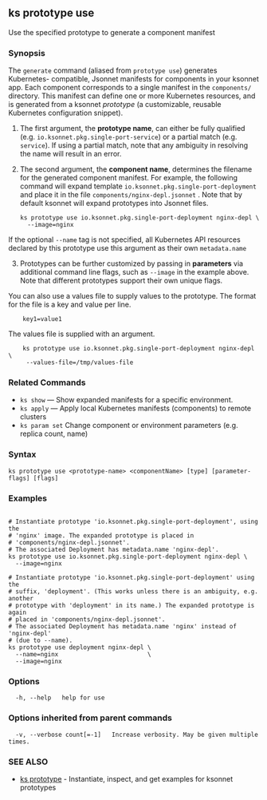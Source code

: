 ## ks prototype use

Use the specified prototype to generate a component manifest

### Synopsis


The `generate` command (aliased from `prototype use`) generates Kubernetes-
compatible, Jsonnet manifests for components in your ksonnet app. Each component
corresponds to a single manifest in the `components/` directory. This manifest
can define one or more Kubernetes resources, and is generated from a ksonnet
*prototype* (a customizable, reusable Kubernetes configuration snippet).

1. The first argument, the **prototype name**, can either be fully qualified
(e.g. `io.ksonnet.pkg.single-port-service`) or a partial match (e.g. `service`).
If using a partial match, note that any ambiguity in resolving the name will
result in an error.

2. The second argument, the **component name**, determines the filename for the
generated component manifest. For example, the following command will expand
template `io.ksonnet.pkg.single-port-deployment` and place it in the
file `components/nginx-depl.jsonnet` . Note that by default ksonnet will
expand prototypes into Jsonnet files.

       ks prototype use io.ksonnet.pkg.single-port-deployment nginx-depl \
         --image=nginx

  If the optional `--name` tag is not specified, all Kubernetes API resources
  declared by this prototype use this argument as their own `metadata.name`

3. Prototypes can be further customized by passing in **parameters** via additional
command line flags, such as  `--image` in the example above. Note that
different prototypes support their own unique flags.

You can also use a values file to supply values to the prototype. The format for the
file is a key and value per line.

		key1=value1

The values file is supplied with an argument.

		ks prototype use io.ksonnet.pkg.single-port-deployment nginx-depl \
		 --values-file=/tmp/values-file

### Related Commands

* `ks show` — Show expanded manifests for a specific environment.
* `ks apply` — Apply local Kubernetes manifests (components) to remote clusters
* `ks param set` Change component or environment parameters (e.g. replica count, name)

### Syntax


```
ks prototype use <prototype-name> <componentName> [type] [parameter-flags] [flags]
```

### Examples

```

# Instantiate prototype 'io.ksonnet.pkg.single-port-deployment', using the
# 'nginx' image. The expanded prototype is placed in
# 'components/nginx-depl.jsonnet'.
# The associated Deployment has metadata.name 'nginx-depl'.
ks prototype use io.ksonnet.pkg.single-port-deployment nginx-depl \
  --image=nginx

# Instantiate prototype 'io.ksonnet.pkg.single-port-deployment' using the
# suffix, 'deployment'. (This works unless there is an ambiguity, e.g. another
# prototype with 'deployment' in its name.) The expanded prototype is again
# placed in 'components/nginx-depl.jsonnet'.
# The associated Deployment has metadata.name 'nginx' instead of 'nginx-depl'
# (due to --name).
ks prototype use deployment nginx-depl \
  --name=nginx                         \
  --image=nginx
```

### Options

```
  -h, --help   help for use
```

### Options inherited from parent commands

```
  -v, --verbose count[=-1]   Increase verbosity. May be given multiple times.
```

### SEE ALSO

* [ks prototype](ks_prototype.md)	 - Instantiate, inspect, and get examples for ksonnet prototypes

